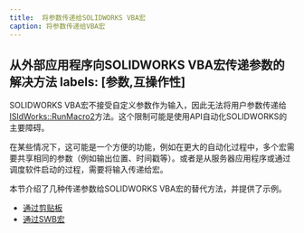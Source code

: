 ```yaml
---
title:  将参数传递给SOLIDWORKS VBA宏
caption: 将参数传递给VBA宏
---
```

 从外部应用程序向SOLIDWORKS VBA宏传递参数的解决方法
labels: [参数,互操作性]
---
SOLIDWORKS VBA宏不接受自定义参数作为输入，因此无法将用户参数传递给[ISldWorks::RunMacro2](https://help.solidworks.com/2012/english/api/sldworksapi/solidworks.interop.sldworks~solidworks.interop.sldworks.isldworks~runmacro2.html)方法。这个限制可能是使用API自动化SOLIDWORKS的主要障碍。

在某些情况下，这可能是一个方便的功能，例如在更大的自动化过程中，多个宏需要共享相同的参数（例如输出位置、时间戳等）。或者是从服务器应用程序或通过调度软件启动的过程，需要将输入传递给宏。

本节介绍了几种传递参数给SOLIDWORKS VBA宏的替代方法，并提供了示例。

* [通过剪贴板](#通过剪贴板)
* [通过SWB宏](#通过SWB宏)